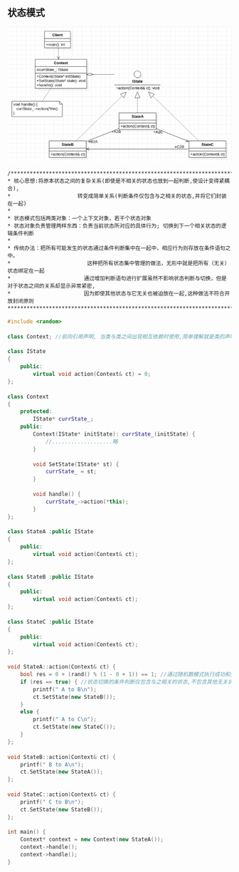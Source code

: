 ## **状态模式**
![State](./State.png "State.png")     

	/******************************************************************************************************
	* 核心思想:将原本状态之间的复杂关系(即使是不相关的状态也放到一起判断,使设计变得紧耦合),
	* 					  转变成简单关系(判断条件仅包含与之相关的状态,并将它们封装在一起)
	* 
	* 状态模式包括两类对象：一个上下文对象，若干个状态对象
	* 状态对象负责管理两样东西：负责当前状态所对应的具体行为; 切换到下一个相关状态的逻辑条件判断
	* 
	* 传统办法：把所有可能发生的状态通过条件判断集中在一起中，相应行为则存放在条件语句之中。
	* 						 这种把所有状态集中管理的做法，无形中就是把所有（无关）状态绑定在一起
	* 						通过增加判断语句进行扩展虽然不影响状态判断与切换，但是对于状态之间的关系却显示异常紧密,
	* 						因为即使其他状态与它无关也被迫放在一起,这种做法不符合开放封闭原则
	*********************************************************************************************************/

```cpp
#include <random>

class Context; //前向引用声明, 当类与类之间出现相互依赖时使用,简单理解就是类的声明

class IState 
{
	public:
		virtual void action(Context& ct) = 0;
};

class Context
{
	protected:
		IState* currState_;
	public:
		Context(IState* initState): currState_(initState) {
			//...................略
		}

		void SetState(IState* st) { 
			currState_ = st; 
		}

		void handle() { 
			currState_->action(*this); 
		}
};

class StateA :public IState
{
	public:
		virtual void action(Context& ct);
};

class StateB :public IState
{
	public:
		virtual void action(Context& ct);
};

class StateC :public IState
{
	public:
		virtual void action(Context& ct);
};

void StateA::action(Context& ct) {
	bool res = 0 + (rand() % (1 - 0 + 1)) == 1; //通过随机数模式执行成功和失败时需要执行不同的状态
	if (res == true) { //状态切换的条件判断仅包含与之相关的状态,不包含其他无关状态
		printf(" A to B\n");
		ct.SetState(new StateB()); 
	}
	else {
		printf(" A to C\n");
		ct.SetState(new StateC()); 
	}
};

void StateB::action(Context& ct) {
	printf(" B to A\n");
	ct.SetState(new StateA()); 
};

void StateC::action(Context& ct) {
	printf(" C to B\n");
	ct.SetState(new StateB()); 
};

int main() {
	Context* context = new Context(new StateA());
	context->handle();
	context->handle();
}
```